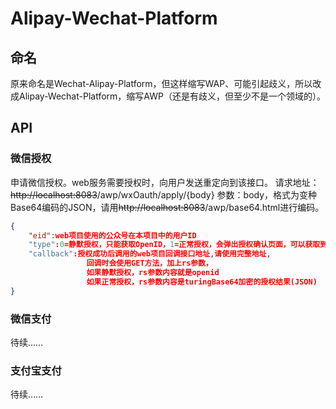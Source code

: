 # Alipay-Wechat-Platform
## 命名
原来命名是Wechat-Alipay-Platform，但这样缩写WAP、可能引起歧义，所以改成Alipay-Wechat-Platform，缩写AWP（还是有歧义，但至少不是一个领域的）。

## API
### 微信授权
申请微信授权。web服务需要授权时，向用户发送重定向到该接口。
请求地址：~~http://localhost:8083~~/awp/wxOauth/apply/{body}
参数：body，格式为变种Base64编码的JSON，请用~~http://localhost:8083~~/awp/base64.html进行编码。  
```json
{
    "eid":web项目使用的公众号在本项目中的用户ID
    "type":0=静默授权，只能获取OpenID，1=正常授权，会弹出授权确认页面，可以获取到用户信息
    "callback":授权成功后调用的web项目回调接口地址,请使用完整地址,
                 回调时会使用GET方法，加上rs参数，
                 如果静默授权，rs参数内容就是openid
                 如果正常授权，rs参数内容是turingBase64加密的授权结果(JSON)
}
```

### 微信支付
待续……

### 支付宝支付
待续……